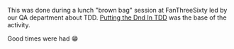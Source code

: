 This was done during a lunch "brown bag" session at FanThreeSixty led by our QA department about TDD. [Putting the Dnd In TDD](https://github.com/PuttingTheDnDInTDD/EverCraft-Kata/blob/master/README.pdf) was the base of the activity.

Good times were had :grin: